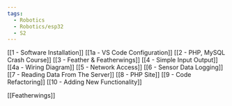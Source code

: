 ```yaml
---
tags:
  - Robotics
  - Robotics/esp32
  - S2
---
```

[[1 - Software Installation]]
[[1a - VS Code Configuration]]
[[2 - PHP, MySQL Crash Course]]
[[3 - Feather & Featherwings]]
[[4 - Simple Input Output]]
[[4a - Wiring Diagram]]
[[5 - Network Access]]
[[6 - Sensor Data Logging]]
[[7 - Reading Data From The Server]]
[[8 - PHP Site]]
[[9 - Code Refactoring]]
[[10 - Adding New Functionality]]

[[Featherwings]]

